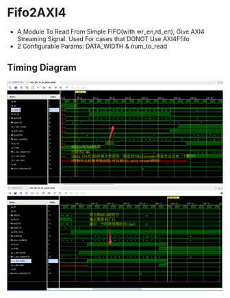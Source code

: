 # Fifo2AXI4
* A Module To Read From Simple FIFO(with wr_en,rd_en), Give AXI4 Streaming Signal.  Used For cases that DONOT Use AXI4Ffifo
* 2 Configurable Params: DATA_WIDTH & num_to_read

## Timing Diagram
![](0.png)
![](1.png)

